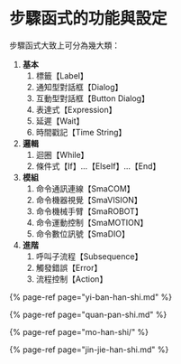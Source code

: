 # 步驟函式的功能與設定

步驟函式大致上可分為幾大類：

1. **基本**
   1. 標籤【Label】
   2. 通知型對話框【Dialog】
   3. 互動型對話框【Button Dialog】
   4. 表達式【Expression】
   5. 延遲【Wait】
   6. 時間戳記【Time String】
2. **邏輯**
   1. 迴圈【While】
   2. 條件式【If】...【ElseIf】...【End】
3. **模組**
   1. 命令通訊連線【SmaCOM】
   2. 命令機器視覺【SmaVISION】
   3. 命令機械手臂【SmaROBOT】
   4. 命令運動控制【SmaMOTION】
   5. 命令數位訊號【SmaDIO】
4. **進階**
   1. 呼叫子流程【Subsequence】
   2. 觸發錯誤【Error】
   3. 流程控制【Action】

{% page-ref page="yi-ban-han-shi.md" %}

{% page-ref page="quan-pan-shi.md" %}

{% page-ref page="mo-han-shi/" %}

{% page-ref page="jin-jie-han-shi.md" %}


